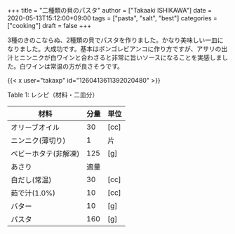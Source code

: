 +++
title = "二種類の貝のパスタ"
author = ["Takaaki ISHIKAWA"]
date = 2020-05-13T15:12:00+09:00
tags = ["pasta", "salt", "best"]
categories = ["cooking"]
draft = false
+++

3種のきのこならぬ、2種類の貝でパスタを作りました。かなり美味しい一皿になりました。大成功です。基本はボンゴレビアンコに作り方ですが、アサリの出汁とニンニクが白ワインと合わさると非常に旨いソースになることを実感しました。白ワインは常温の方が良さそうです。  

{{< x user="takaxp" id="1260413611392020480" >}}  

<div class="table-caption">
  <span class="table-number">Table 1</span>:
  レシピ（材料・二皿分）
</div>

| 材料        | 分量 | 単位 |
|-----------|----|----|
| オリーブオイル | 30  | [cc] |
| ニンニク(薄切り) | 1   | 片   |
| ベビーホタテ(非解凍) | 125 | [g]  |
| あさり      | 適量 |      |
| 白だし(常温) | 30  | [cc] |
| 茹で汁(1.0%) | 10  | [cc] |
| バター      | 10  | [g]  |
| パスタ      | 160 | [g]  |
